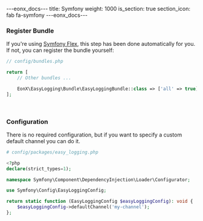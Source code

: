 ---eonx_docs---
title: Symfony
weight: 1000
is_section: true
section_icon: fab fa-symfony
---eonx_docs---

### Register Bundle

If you're using [Symfony Flex][1], this step has been done automatically for you. If not, you can register the bundle
yourself:

```php
// config/bundles.php

return [
    // Other bundles ...

    EonX\EasyLogging\Bundle\EasyLoggingBundle::class => ['all' => true],
];
```

<br>

### Configuration

There is no required configuration, but if you want to specify a custom default channel you can do it.

```php
# config/packages/easy_logging.php

<?php
declare(strict_types=1);

namespace Symfony\Component\DependencyInjection\Loader\Configurator;

use Symfony\Config\EasyLoggingConfig;

return static function (EasyLoggingConfig $easyLoggingConfig): void {
    $easyLoggingConfig->defaultChannel('my-channel');
};

```

[1]: https://symfony.com/components/Symfony%20Flex
